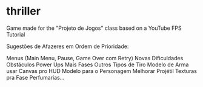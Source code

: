 # thriller
Game made for the "Projeto de Jogos" class based on a YouTube FPS Tutorial

Sugestões de Afazeres em Ordem de Prioridade:

Menus (Main Menu, Pause, Game Over com Retry)
Novas Dificuldades
Obstáculos
Power Ups
Mais Fases
Outros Tipos de Tiro
Modelo de Arma
usar Canvas pro HUD
Modelo para o Personagem
Melhorar Projétil
Texturas pra Fase
Perfumarias...
